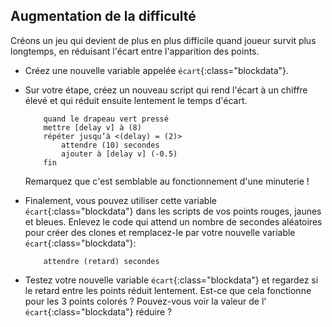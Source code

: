 ## Augmentation de la difficulté

Créons un jeu qui devient de plus en plus difficile quand joueur survit plus longtemps, en réduisant l'écart entre l'apparition des points.

+ Créez une nouvelle variable appelée `écart`{:class="blockdata"}.

+ Sur votre étape, créez un nouveau script qui rend l'écart à un chiffre élevé et qui réduit ensuite lentement le temps d'écart.

	```blocks
		quand le drapeau vert pressé
		mettre [delay v] à (8)
		répéter jusqu’à <(delay) = (2)>
   			attendre (10) secondes
   			ajouter à [delay v] (-0.5)
		fin
	```

	Remarquez que c'est semblable au fonctionnement d'une minuterie !

+ Finalement, vous pouvez utiliser cette variable `écart`{:class="blockdata"} dans les scripts de vos points rouges, jaunes et bleues. Enlevez le code qui attend un nombre de secondes aléatoires pour créer des clones et remplacez-le par votre nouvelle variable `écart`{:class="blockdata"}:

	```blocks
		attendre (retard) secondes
	```

+ Testez votre nouvelle variable `écart`{:class="blockdata"} et regardez si le retard entre les points réduit lentement. Est-ce que cela fonctionne pour les 3 points colorés ? Pouvez-vous voir la valeur de l' `écart`{:class="blockdata"} réduire ?
